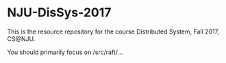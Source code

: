 # NJU-DisSys-2017
This is the resource repository for the course Distributed System, Fall 2017, CS@NJU.

You should primarily focus on /src/raft/...

